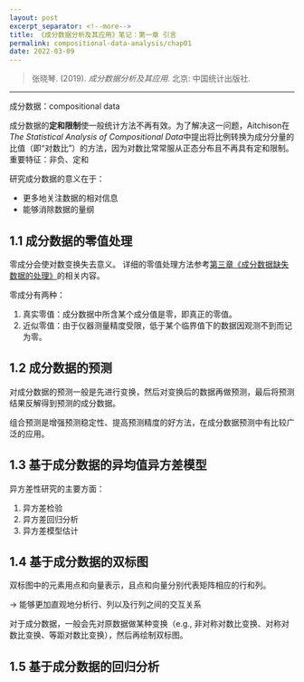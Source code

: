 ```yaml
---
layout: post
excerpt_separator: <!--more-->
title: 《成分数据分析及其应用》笔记：第一章 引言
permalink: compositional-data-analysis/chap01
date: 2022-03-09
---
```


<blockquote>
  张晓琴. (2019). <i>成分数据分析及其应用</i>. 北京: 中国统计出版社.
</blockquote>

---

成分数据：compositional data

成分数据的**定和限制**使一般统计方法不再有效。为了解决这一问题，Aitchison在*The Statistical Analysis of Compositional Data*中提出将比例转换为成分分量的比值（即“对数比”）的方法，因为对数比常常服从正态分布且不再具有定和限制。<span class="sidenote-number"></span> 
<span class="sidenote">重要特征：非负、定和</span>

研究成分数据的意义在于：

- 更多地关注数据的相对信息
- 能够消除数据的量纲

## 1.1   成分数据的零值处理

零成分会使对数变换失去意义。<span class="sidenote-number"></span> 
<span class="sidenote">详细的零值处理方法参考<a href="https://conchaespina.github.io/compositional-data-analysis/chap03">第三章《成分数据缺失数据的处理》</a>的相关内容。</span>

零成分有两种：

1. 真实零值：成分数据中所含某个成分值是零，即真正的零值。
2. 近似零值：由于仪器测量精度受限，低于某个临界值下的数据因观测不到而记为零。

## 1.2   成分数据的预测

对成分数据的预测一般是先进行变换，然后对变换后的数据再做预测，最后将预测结果反解得到预测的成分数据。

组合预测是增强预测稳定性、提高预测精度的好方法，在成分数据预测中有比较广泛的应用。

## 1.3   基于成分数据的异均值异方差模型

异方差性研究的主要方面：

1. 异方差检验
2. 异方差回归分析
3. 异方差模型估计

## 1.4   基于成分数据的双标图

双标图中的元素用点和向量表示，且点和向量分别代表矩阵相应的行和列。

→ 能够更加直观地分析行、列以及行列之间的交互关系

对于成分数据，一般会先对原数据做某种变换（e.g., 非对称对数比变换、对称对数比变换、等距对数比变换），然后再绘制双标图。

## 1.5   基于成分数据的回归分析
